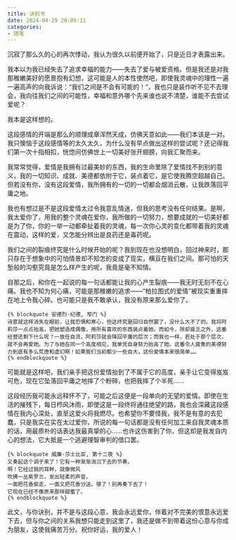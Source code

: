 ```yaml
---
title: 诀别书
date: 2024-04-29 20:09:11
categories:
- 随笔
---
```


​	沉寂了那么久的心的再次悸动，我认为很久以前便开始了，只是近日才表露出来。

​	我本以为我已经失去了追求幸福的能力——失去了爱与被爱资格。但是我还是对我那稚嫩美好的愿景抱有幻想，这可能是人的本性使然吧，即使我灵魂中的理性一遍一遍高声的向我诉说：“我们之间是不会有可能的！“，我也只是装作听不见不去理会，我向往我们之间的可能性，幸福和意外哪个先来谁也说不清楚，谁能不去尝试爱呢？

我本是这样想的。

​	这段感情的开端是那么的顺理成章浑然天成，仿佛天意如此——我们本该是一对。我只懊恼于这段感情等的太久太久，为什么没有早点做出这样的尝试呢？还记得我们第一次十指相扣，恍惚间仿佛世上一切美好张开翅膀，向我汇聚而来。

​	我常常觉得，爱情是我拥有过最美妙的东西，我的生命里除了爱情找不到别的意义，我的一切知识、成就、美德都依附于它，装点着它，是它使我腾空超越自己。但若没有你，没有这段爱情，我所拥有的一切的一切都会烟消云散，让我跌落回平庸之地。

​	我也有想过是不是这段爱情太过令我意乱情迷，但我的思考没有任何结果。是啊，我太爱你了，用我的整个灵魂在爱你，我所做的一切努力，想要成就的一切美好都是为了你，你的一举一动都牵扯着我的灵魂，每一次你心灵的变化都带着我的灵魂在震动，这样的爱，又怎能分辨出是良药还是毒药呢。



​	我们之间的裂痕终究是什么时候开始的呢？我到现在也没想明白，回过神来时，那只存在于想象中的可怕情景却不知怎的变成了现实，横亘在我们之间。那可怕的天堑般的沟壑究竟是怎么样产生的呢，我竟是毫不知情。

​	自那之后，和你在一起说的每一句话都能让我的心产生裂痕——我无时无刻不在心痛。我也不知为何心痛，可能是那稚嫩的追求——“柏拉图式的爱情”被现实重重摔在地上令我心碎。也可能只是我不敢承认，我没有原来那么爱你了。



```
{% blockquote 安德烈·纪德, 窄门 %}
诗意就这样消失在眼前，让我恐惧和寒心，但这终究是回归自然罢了，没什么大不了的。我将阿莉莎一点点抬高，把她塑造成偶像，用所有喜欢的东西装点着她。而如今，除却疲乏之外，这番经营还剩下什么呢？一放任自流，阿莉莎就会降回平庸的层次；而我也一样，若处于那个层次，就不会再爱她。为了与她在同一个高度相见，我单凭自身努力抬高了她。这番令人疲惫的美德努力到底有多么荒唐和虚幻啊！如果我们当初都少一些自大，这份爱情本来很简单……
{% endblockquote %}
```



​	可能就是这样吧，我们亲手把这份爱情抬到了不属于它的高度，亲手让它变得岌岌可危，现在它坠落回平庸之地摔了个粉碎，也把我摔了个半死......

​	这段经历我可能永远释怀不了，可能之后这便是一段单向的无望的爱情。即使在生活的摧残下，每日栉风沐雨，即使这是一段终将通往绝望的路，我也会深藏这段感情在我内心深处，直至这爱火将我燃尽。也希望你不要怪我，我不是有意的去犯蠢，只是我实在实在太过爱你，所说的每一句话都是没有任何加工来自我灵魂本质的话，用最质朴的话表达我最真挚的心......也许这伤害到了你，但这却是我发自内心的想法，它大抵是一个逃避理智审判的借口罢。

```
{% blockquote 威廉·莎士比亚, 第十二夜 %}
又奏起这个调子来了！它有一种渐渐消沉下去的节奏。
啊！它经过我的耳畔，就像微风
吹拂一丛紫罗兰，发出轻柔的声音，
一面把花香偷走，一面又把花香分送。够了！别再奏下去了！
它现在已经不像原来那样甜蜜了。
{% endblockquote %}
```

​	此文，与你诀别，并不是与这段心意，我会永远爱你，伴着对不完美的恨意永远爱下去，但与你之间的关系我想只能走到这里了，我还是做不到带着这份心意与你成为朋友，这使我痛苦万分。祝你好运，我的爱人！

